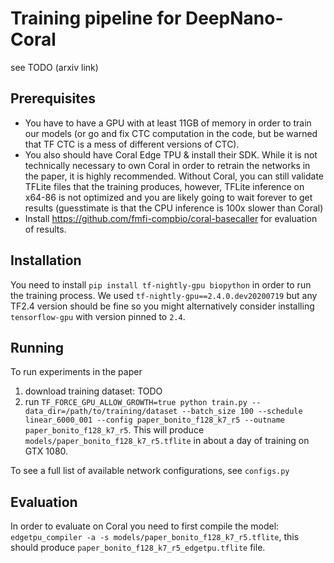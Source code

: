 # Training pipeline for DeepNano-Coral

see TODO (arxiv link)

## Prerequisites

- You have to have a GPU with at least 11GB of memory in order to train our models (or go and fix CTC computation in the code, but be warned that TF CTC is a mess of different versions of CTC).
- You also should have Coral Edge TPU & install their SDK. While it is not technically necessary to own Coral in order to retrain the networks in the paper, it is highly recommended.
Without Coral, you can still validate TFLite files that the training produces, however, TFLite inference on x64-86 is not optimized and you are likely going to wait forever to get results (guesstimate is that the CPU inference is 100x slower than Coral)
- Install https://github.com/fmfi-compbio/coral-basecaller for evaluation of results.

## Installation

You need to install `pip install tf-nightly-gpu biopython` in order to run the training process. We used `tf-nightly-gpu==2.4.0.dev20200719` but any TF2.4 version should be fine so you might alternatively consider installing `tensorflow-gpu` with version pinned to `2.4`.

## Running

To run experiments in the paper
1) download training dataset: TODO
2) run `TF_FORCE_GPU_ALLOW_GROWTH=true python train.py --data_dir=/path/to/training/dataset --batch_size 100 --schedule linear_6000_001 --config paper_bonito_f128_k7_r5 --outname paper_bonito_f128_k7_r5`. This will produce `models/paper_bonito_f128_k7_r5.tflite` in about a day of training on GTX 1080. 

To see a full list of available network configurations, see `configs.py`


## Evaluation
In order to evaluate on Coral you need to first compile the model:
`edgetpu_compiler -a -s models/paper_bonito_f128_k7_r5.tflite`, this should produce `paper_bonito_f128_k7_r5_edgetpu.tflite` file.
